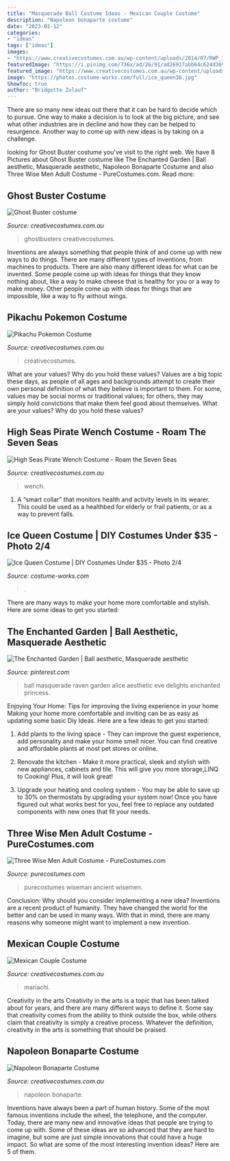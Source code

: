```yaml
---
title: "Masquerade Ball Costume Ideas - Mexican Couple Costume"
description: "Napoleon bonaparte costume"
date: "2023-01-12"
categories:
- "ideas"
tags: ["ideas"]
images:
- "https://www.creativecostumes.com.au/wp-content/uploads/2014/07/RWP_105_web-768x1024.jpg"
featuredImage: "https://i.pinimg.com/736x/ad/26/91/ad26917abb64c624d36946a087264cb3--writing-inspiration-character-inspiration.jpg"
featured_image: "https://www.creativecostumes.com.au/wp-content/uploads/2014/07/RWP_054_web-768x1024.jpg"
image: "https://photos.costume-works.com/full/ice_queen36.jpg"
ShowToc: true
author: "Bridgette Zulauf"
---
```



There are so many new ideas out there that it can be hard to decide which to pursue. One way to make a decision is to look at the big picture, and see what other industries are in decline and how they can be helped to resurgence. Another way to come up with new ideas is by taking on a challenge.

	

		
looking for Ghost Buster costume you've visit to the right web. We have 8 Pictures about Ghost Buster costume like The Enchanted Garden | Ball aesthetic, Masquerade aesthetic, Napoleon Bonaparte Costume and also Three Wise Men Adult Costume - PureCostumes.com. Read more:
		
    
## Ghost Buster Costume

<img loading=lazy src="https://www.creativecostumes.com.au/wp-content/uploads/2014/07/RWP_054_web-768x1024.jpg" onerror="this.onerror=null;this.src='https://tse3.mm.bing.net/th?id=OIP.rweh9GvrOd1CQtY8QK_TPgHaJ4&amp;pid=15.1';" alt="Ghost Buster costume">

_Source: creativecostumes.com.au_

>ghostbusters creativecostumes. 

	

Inventions are always something that people think of and come up with new ways to do things. There are many different types of inventions, from machines to products. There are also many different ideas for what can be invented. Some people come up with ideas for things that they know nothing about, like a way to make cheese that is healthy for you or a way to make money. Other people come up with ideas for things that are impossible, like a way to fly without wings.

    
## Pikachu Pokemon Costume

<img loading=lazy src="https://www.creativecostumes.com.au/wp-content/uploads/2016/08/pikachu-760x1024.jpg" onerror="this.onerror=null;this.src='https://tse4.mm.bing.net/th?id=OIP.92Jtz83BA0GFrJ3SkgckPgHaJ-&amp;pid=15.1';" alt="Pikachu Pokemon Costume">

_Source: creativecostumes.com.au_

>creativecostumes. 

	

What are your values? Why do you hold these values?
Values are a big topic these days, as people of all ages and backgrounds attempt to create their own personal definition of what they believe is important to them. For some, values may be social norms or traditional values; for others, they may simply hold convictions that make them feel good about themselves. What are your values? Why do you hold these values?

    
## High Seas Pirate Wench Costume - Roam The Seven Seas

<img loading=lazy src="https://www.creativecostumes.com.au/wp-content/uploads/2020/09/High-Seas-Pirate-Wench-Costume.jpg" onerror="this.onerror=null;this.src='https://tse4.mm.bing.net/th?id=OIP.ul5yWSWf7N10VF7YoqdDagHaJ4&amp;pid=15.1';" alt="High Seas Pirate Wench Costume - Roam the Seven Seas">

_Source: creativecostumes.com.au_

>wench. 

	

1. A “smart collar” that monitors health and activity levels in its wearer. This could be used as a healthbed for elderly or frail patients, or as a way to prevent falls. 

    
## Ice Queen Costume | DIY Costumes Under $35 - Photo 2/4

<img loading=lazy src="https://photos.costume-works.com/full/ice_queen36.jpg" onerror="this.onerror=null;this.src='https://tse2.mm.bing.net/th?id=OIP.QbhfKdmKDJK9IuiDdMPU4wHaPP&amp;pid=15.1';" alt="Ice Queen Costume | DIY Costumes Under $35 - Photo 2/4">

_Source: costume-works.com_

>. 

	

There are many ways to make your home more comfortable and stylish. Here are some ideas to get you started: 

    
## The Enchanted Garden | Ball Aesthetic, Masquerade Aesthetic

<img loading=lazy src="https://i.pinimg.com/736x/ad/26/91/ad26917abb64c624d36946a087264cb3--writing-inspiration-character-inspiration.jpg" onerror="this.onerror=null;this.src='https://tse3.mm.bing.net/th?id=OIP.4SH_icQktAW04KH4K9smyAHaJ-&amp;pid=15.1';" alt="The Enchanted Garden | Ball aesthetic, Masquerade aesthetic">

_Source: pinterest.com_

>ball masquerade raven garden alice aesthetic eve delights enchanted princess. 

	

Enjoying Your Home: Tips for improving the living experience in your home
Making your home more comfortable and inviting can be as easy as updating some basic Diy Ideas. Here are a few ideas to get you started:
1. Add plants to the living space - They can improve the guest experience, add personality and make your home smell nicer. You can find creative and affordable plants at most pet stores or online.

2. Renovate the kitchen - Make it more practical, sleek and stylish with new appliances, cabinets and tile. This will give you more storage,LINQ to Cooking! Plus, it will look great!

3. Upgrade your heating and cooling system - You may be able to save up to 30% on thermostats by upgrading your system now! Once you have figured out what works best for you, feel free to replace any outdated components with new ones that fit your needs.

    
## Three Wise Men Adult Costume - PureCostumes.com

<img loading=lazy src="https://www.purecostumes.com/mm5/graphics/00000001/F131944_full_1.jpg" onerror="this.onerror=null;this.src='https://tse4.mm.bing.net/th?id=OIP.zMV0lMASflSqNjsf-k9ASAHaLO&amp;pid=15.1';" alt="Three Wise Men Adult Costume - PureCostumes.com">

_Source: purecostumes.com_

>purecostumes wiseman ancient wisemen. 

	

Conclusion: Why should you consider implementing a new idea?
Inventions are a recent product of humanity. They have changed the world for the better and can be used in many ways. With that in mind, there are many reasons why someone might want to implement a new invention.

    
## Mexican Couple Costume

<img loading=lazy src="https://www.creativecostumes.com.au/wp-content/uploads/2014/07/RWP_105_web-768x1024.jpg" onerror="this.onerror=null;this.src='https://tse2.mm.bing.net/th?id=OIP.dvfNCNTh9DEjaSI36qr0rQHaJ4&amp;pid=15.1';" alt="Mexican Couple Costume">

_Source: creativecostumes.com.au_

>mariachi. 

	

Creativity in the arts
Creativity in the arts is a topic that has been talked about for years, and there are many different ways to define it. Some say that creativity comes from the ability to think outside the box, while others claim that creativity is simply a creative process. Whatever the definition, creativity in the arts is something that should be praised.

    
## Napoleon Bonaparte Costume

<img loading=lazy src="https://www.creativecostumes.com.au/wp-content/uploads/2017/03/napoleon-768x1024.jpg" onerror="this.onerror=null;this.src='https://tse3.mm.bing.net/th?id=OIP.2N5Tex4regwgdjlm14ntsQHaJ4&amp;pid=15.1';" alt="Napoleon Bonaparte Costume">

_Source: creativecostumes.com.au_

>napoleon bonaparte. 

	

Inventions have always been a part of human history. Some of the most famous inventions include the wheel, the telephone, and the computer. Today, there are many new and innovative ideas that people are trying to come up with. Some of these ideas are so advanced that they are hard to imagine, but some are just simple innovations that could have a huge impact. So what are some of the most interesting invention ideas? Here are 5 of them.

